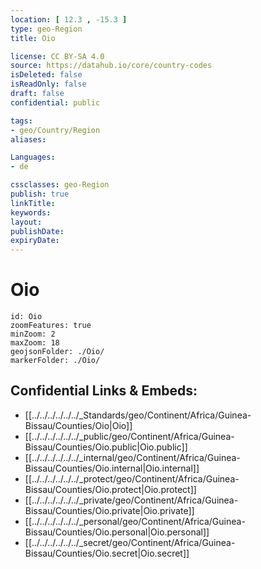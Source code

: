 ```yaml
---
location: [ 12.3 , -15.3 ] 
type: geo-Region
title: Oio

license: CC BY-SA 4.0
source: https://datahub.io/core/country-codes
isDeleted: false
isReadOnly: false
draft: false
confidential: public

tags:
- geo/Country/Region
aliases:

Languages:
- de

cssclasses: geo-Region
publish: true
linkTitle: 
keywords: 
layout: 
publishDate: 
expiryDate: 
---
```


# Oio

```leaflet
id: Oio
zoomFeatures: true 
minZoom: 2 
maxZoom: 18
geojsonFolder: ./Oio/
markerFolder: ./Oio/
```


## Confidential Links & Embeds: 
- [[../../../../../../_Standards/geo/Continent/Africa/Guinea-Bissau/Counties/Oio|Oio]] 
- [[../../../../../../_public/geo/Continent/Africa/Guinea-Bissau/Counties/Oio.public|Oio.public]] 
- [[../../../../../../_internal/geo/Continent/Africa/Guinea-Bissau/Counties/Oio.internal|Oio.internal]] 
- [[../../../../../../_protect/geo/Continent/Africa/Guinea-Bissau/Counties/Oio.protect|Oio.protect]] 
- [[../../../../../../_private/geo/Continent/Africa/Guinea-Bissau/Counties/Oio.private|Oio.private]] 
- [[../../../../../../_personal/geo/Continent/Africa/Guinea-Bissau/Counties/Oio.personal|Oio.personal]] 
- [[../../../../../../_secret/geo/Continent/Africa/Guinea-Bissau/Counties/Oio.secret|Oio.secret]] 

